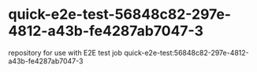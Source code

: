 # quick-e2e-test-56848c82-297e-4812-a43b-fe4287ab7047-3
repository for use with E2E test job quick-e2e-test:56848c82-297e-4812-a43b-fe4287ab7047-3
